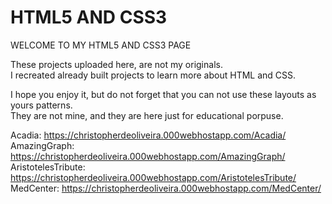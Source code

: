 # HTML5 AND CSS3

WELCOME TO MY HTML5 AND CSS3 PAGE

These projects uploaded here, are not my originals.<br>
I recreated already built projects to learn more about HTML and CSS.

I hope you enjoy it, but do not forget that you can not use these layouts as yours patterns.<br>
They are not mine, and they are here just for educational porpuse.

Acadia: <a>https://christopherdeoliveira.000webhostapp.com/Acadia/</a><br>
AmazingGraph: <a>https://christopherdeoliveira.000webhostapp.com/AmazingGraph/</a><br>
AristotelesTribute: <a>https://christopherdeoliveira.000webhostapp.com/AristotelesTribute/</a><br>
MedCenter: <a>https://christopherdeoliveira.000webhostapp.com/MedCenter/</a>
